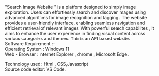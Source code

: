 "Search Image Website " is a platform designed to simply image exploration. Users can effortlessly search and discover images using advanced algorithms for image recognition and tagging . The website provides a user-friendly interface, enabling seamless navigation and efficient retrieval of relevant images. With powerful search capabilites  , it aims to enhance the user experience in finding visual content across various categories and themes. This is an API based website.<br> Software Requirement :- <br> Operating System : Windows 11 <br> Web - Browser : Internet Explorer , chrome , Microsoft Edge . <br>

Technology used : Html , CSS,Javascript<br>
Source code editor: VS Code.
